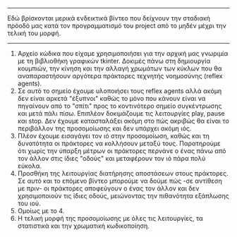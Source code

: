 - - - - 
Εδώ βρίσκονται μερικά ενδεικτικά βίντεο που δείχνουν την σταδιακή πρόοδό μας κατά τον προγραμματισμό του project από το μηδέν μέχρι την τελική του μορφή.
- - - -

1. Αρχείο κώδικα που είχαμε χρησιμοποιήσει για την αρχική μας γνωριμία με τη βιβλιοθήκη γραφικών tkinter. Δοκιμές πάνω στη δημιουργία κουμπιών, την κίνηση και την αλλαγή χρωμάτων των κύκλων που θα αναπαραστήσουν αργότερα πράκτορες τεχνητής νοημοσύνης (reflex agents).
2. Σε αυτό το σημείο έχουμε υλοποιήσει τους reflex agents αλλά ακόμη δεν είναι αρκετά "έξυπνοι" καθώς το μόνο που κάνουν είναι να πηγαίνουν από το "σπίτι" προς το κοντινότερο σημείο συγκέντρωσης και μετά πάλι πίσω. Επιπλέον δοκιμάζουμε τις λειτουργίες play, pause και stop. Δεν έχουμε κατασταλάξει ακόμη στο πώς ακριβώς θα είναι το περιβάλλον της προσομοίωσης και δεν υπάρχει ακόμη ιός.
3. Πλέον έχουμε εισαγάγει τον ιό στην προσομοίωση, καθώς και τη δυνατότητα οι πράκτορες να κολλήσουν μεταξύ τους. Παρατηρούμε ότι χωρίς την ύπαρξη μέτρων οι πράκτορες περνάνε ο ένας πάνω από τον άλλον στις ίδιες "οδούς" και μεταφέρουν τον ιό πάρα πολύ εύκολα.
4. Προσθήκη της λειτουργίας διατήρησης αποστάσεων στους πράκτορες. Σε αυτό και το επόμενο βίντεο μπορούμε να δούμε πώς -σε αντίθεση με πριν- οι πράκτορες αποφεύγουν ο ένας τον άλλον και δεν χρησιμοποιούν τις ίδιες οδούς, μειώνοντας την πιθανότητα εξάπλωσης του ιού.
5. Ομοίως με το 4.
6. Η τελική μορφή της προσομοίωσης με όλες τις λειτουργίες, τα στατιστικά και την χρωματική κωδικοποίηση.

